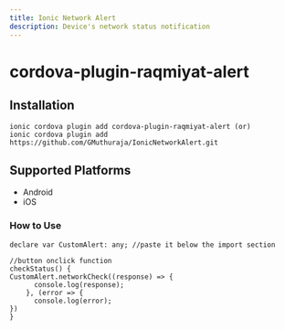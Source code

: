 ```yaml
---
title: Ionic Network Alert 
description: Device's network status notification
---
```


# cordova-plugin-raqmiyat-alert


## Installation
    ionic cordova plugin add cordova-plugin-raqmiyat-alert (or)
    ionic cordova plugin add https://github.com/GMuthuraja/IonicNetworkAlert.git

## Supported Platforms
- Android
- iOS

### How to Use
```
declare var CustomAlert: any; //paste it below the import section

//button onclick function 
checkStatus() { 
CustomAlert.networkCheck((response) => {
      console.log(response);
    }, (error => {
      console.log(error);
})
}
```

